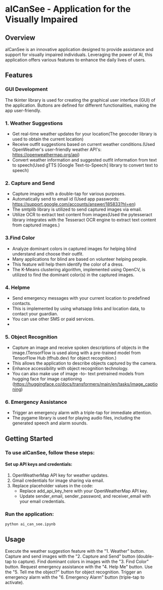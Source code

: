 # aICanSee - Application for the Visually Impaired

## Overview
aICanSee is an innovative application designed to provide assistance and support for visually impaired individuals. 
Leveraging the power of AI, this application offers various features to enhance the daily lives of users.

## Features

### GUI Development
The tkinter library is used for creating the graphical user interface (GUI) of the application. Buttons are defined for different functionalities, making the app user-friendly.

### 1. Weather Suggestions
- Get real-time weather updates for your location(The geocoder library is used to obtain the current location)
- Receive outfit suggestions based on current weather conditions.(Used OpenWeather's user-friendly weather API's: https://openweathermap.org/api)
- Convert weather information and suggested outfit information from text to speech(Used gTTS [Google Text-to-Speech] library to convert text to speech)
### 2. Capture and Send
- Capture images with a double-tap for various purposes.
- Automatically send to email id (Used app passwords: https://support.google.com/accounts/answer/185833?hl=en)
- The smtplib library is utilized to send captured images via email.
- Utilize OCR to extract text content from images(Used the pytesseract library integrates with the Tesseract OCR engine to extract text content from captured images.)
### 3.Find Color
- Analyze dominant colors in captured images for helping blind understand and choose their outfit.
- Many applications for blind are based on volunteer helping people.
- This feature will help them identify the color of a dress.
- The K-Means clustering algorithm, implemented using OpenCV, is utilized to find the dominant color(s) in the captured images.  
### 4. Helpme
- Send emergency messages with your current location to predefined contacts.
- This is implemented by using whatsapp links and location data, to contact your guardian.
- You can use other SMS or paid services.
- 
### 5. Object Recognition
- Capture an image and receive spoken descriptions of objects in the image.(TensorFlow is used along with a pre-trained model from TensorFlow 
   Hub (tfhub.dev) for object recognition.)
- This allows the application to describe objects captured by the camera.
- Enhance accessibility with object recognition technology.
- You can also make use of image -to- text pretrained models from hugging face for image captioning 
  (https://huggingface.co/docs/transformers/main/en/tasks/image_captioning)
  
### 6. Emergency Assistance
- Trigger an emergency alarm with a triple-tap for immediate attention.
- The pygame library is used for playing audio files, including the generated speech and alarm sounds.

## Getting Started
### To use aICanSee, follow these steps:
#### Set up API keys and credentials:
1. OpenWeatherMap API key for weather updates.
2. Gmail credentials for image sharing via email.
3. Replace placeholder values in the code:
   - Replace add_api_key_here with your OpenWeatherMap API key.
   - Update sender_email, sender_password, and receiver_email with your email credentials.
### Run the application:
`python ai_can_see.ipynb`

## Usage
Execute the weather suggestion feature with the "1. Weather" button.
Capture and send images with the "2. Capture and Send" button (double-tap to capture).
Find dominant colors in images with the "3. Find Color" button.
Request emergency assistance with the "4. Help Me" button.
Use the "5. Tell me the object?" button for object recognition.
Trigger an emergency alarm with the "6. Emergency Alarm" button (triple-tap to activate).
